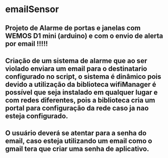 # emailSensor
## Projeto de Alarme de portas e janelas com WEMOS D1 mini (arduino) e com o envio de alerta por email !!!!!
 
## Criação de um sistema de alarme que ao ser violado enviara um email para o destinatario configurado no script, o sistema é dinâmico pois devido a utilização da biblioteca wifiManager é possível que seja instalado em qualquer lugar e com redes diferentes, pois a biblioteca cria um portal para configuração da rede caso ja nao esteja configurado.
## O usuário deverá se atentar para a senha do email, caso esteja utilizando um email como o gmail tera que criar uma senha de aplicativo.
